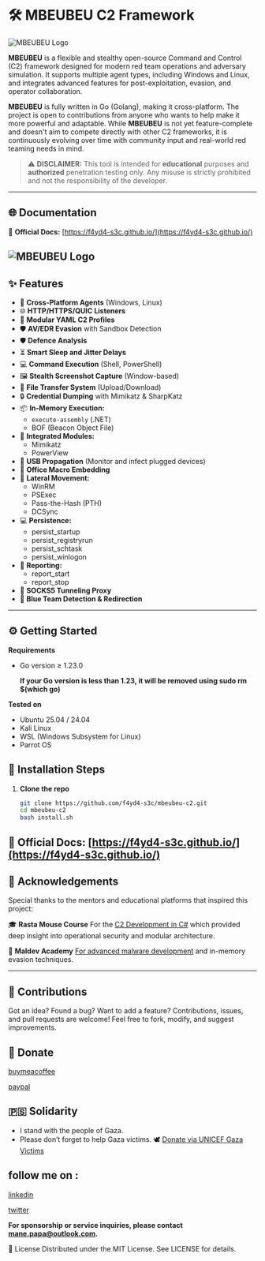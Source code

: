 # 🛠️ MBEUBEU C2 Framework  
![MBEUBEU Logo](https://f4yd4-s3c.github.io/screenshots/mbeubeu.png)



**MBEUBEU** is a flexible and stealthy open-source Command and Control (C2) framework designed for modern red team operations and adversary simulation. It supports multiple agent types, including Windows and Linux, and integrates advanced features for post-exploitation, evasion, and operator collaboration.

**MBEUBEU** is fully written in Go (Golang), making it cross-platform. The project is open to contributions from anyone who wants to help make it more powerful and adaptable.
While **MBEUBEU** is not yet feature-complete and doesn't aim to compete directly with other C2 frameworks, it is continuously evolving over time with community input and real-world red teaming needs in mind.


> ⚠️ **DISCLAIMER:** This tool is intended for **educational** purposes and **authorized** penetration testing only. Any misuse is strictly prohibited and not the responsibility of the developer.

---

## 🌐 Documentation

📝 **Official Docs:** [https://f4yd4-s3c.github.io/](https://f4yd4-s3c.github.io/)

![MBEUBEU Logo](https://f4yd4-s3c.github.io/screenshots/start-ts.gif)
---

## ✨ Features

- 🚀 **Cross-Platform Agents** (Windows, Linux)
- 🌐 **HTTP/HTTPS/QUIC Listeners**
- 🧱 **Modular YAML C2 Profiles**
- 🛡️ **AV/EDR Evasion** with Sandbox Detection
- 🛡️ **Defence Analysis**
- ⏳ **Smart Sleep and Jitter Delays**
- 💻 **Command Execution** (Shell, PowerShell)
- 🖼️ **Stealth Screenshot Capture** (Window-based)
- 📁 **File Transfer System** (Upload/Download)
- 🔒 **Credential Dumping** with Mimikatz & SharpKatz
- 📦 **In-Memory Execution:**
  - `execute-assembly` (.NET)
  - BOF (Beacon Object File)
- 🧠 **Integrated Modules:**
  - Mimikatz
  - PowerView
- 📎 **USB Propagation** (Monitor and infect plugged devices)
- 🧾 **Office Macro Embedding**
- 🌉 **Lateral Movement:**
  - WinRM
  - PSExec
  - Pass-the-Hash (PTH)
  - DCSync
- 💻 **Persistence:**
  - persist_startup
  - persist_registryrun
  - persist_schtask
  - persist_winlogon
- 🧾 **Reporting:**
  - report_start
  - report_stop
- 🧅 **SOCKS5 Tunneling Proxy**
- 🔔 **Blue Team Detection & Redirection**

---

## ⚙️ Getting Started

**Requirements**
  - Go version ≥ 1.23.0
   
    **If your Go version is less than 1.23, it will be removed using sudo rm $(which go)**

**Tested on**
  - Ubuntu 25.04 / 24.04
  - Kali Linux
  - WSL (Windows Subsystem for Linux)
  - Parrot OS

## 🧪 Installation Steps
1. **Clone the repo**
   ```bash
   git clone https://github.com/f4yd4-s3c/mbeubeu-c2.git
   cd mbeubeu-c2
   bash install.sh  

📝 **Official Docs:** [https://f4yd4-s3c.github.io/](https://f4yd4-s3c.github.io/)
---
## 🙏 Acknowledgements
Special thanks to the mentors and educational platforms that inspired this project:

🎓 **Rasta Mouse Course**
For the [C2 Development in C#](https://training.zeropointsecurity.co.uk/courses/c2-development-in-csharp)  which provided deep insight into operational security and modular architecture.

🧠 **Maldev Academy**
[For advanced malware development](https://maldevacademy.com/) and in-memory evasion techniques.

---

## 🤝 Contributions
Got an idea? Found a bug? Want to add a feature?
Contributions, issues, and pull requests are welcome! Feel free to fork, modify, and suggest improvements.


## 💙 Donate  
[buymeacoffee](https://www.buymeacoffee.com/f4yd4)  

[paypal](https://paypal.me/f4yd4s3c)

## 🇵🇸 Solidarity 
 -  I stand with the people of Gaza.  
 -  Please don’t forget to help Gaza victims. 🕊️ [Donate via UNICEF Gaza Victims  ](https://www.unicef.org/emergencies/children-gaza-need-lifesaving-support)


## follow me on :
[linkedin](https://linkedin.com/in/p4p4m4n3)  

[twitter](https://twitter.com/in/p4p4m4n3)  

**For sponsorship or service inquiries, please contact mane.papa@outlook.com.**

📜 License
Distributed under the MIT License. See LICENSE for details.



